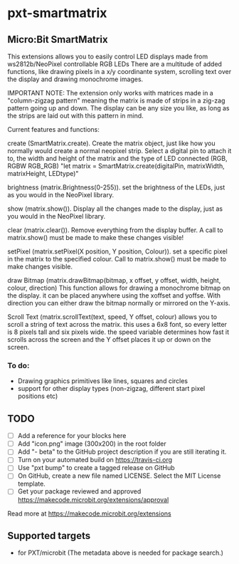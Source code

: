 # pxt-smartmatrix

## Micro:Bit SmartMatrix

This extensions allows you to easily control LED displays made from ws2812b/NeoPixel controllable RGB LEDs
There are a multitude of added functions, like drawing pixels in a x/y coordinante system, scrolling text over the display and drawing monochrome images.

IMPORTANT NOTE:
The extension only works with matrices made in a "column-zigzag pattern" meaning the matrix is made of strips in a zig-zag pattern going up and down.
The display can be any size you like, as long as the strips are laid out with this pattern in mind.

Current features and functions:

create (SmartMatrix.create). Create the matrix object, just like how you normally would create a normal neopixel strip.
Select a digital pin to attach it to, the width and height of the matrix and the type of LED connected (RGB, RGBW RGB_RGB)
"let matrix = SmartMatrix.create(digitalPin, matrixWidth, matrixHeight, LEDtype)"

brightness (matrix.Brightness(0-255)). set the brightness of the LEDs, just as you would in the NeoPixel library.

show (matrix.show()). Display all the changes made to the display, just as you would in the NeoPixel library.

clear (matrix.clear()). Remove everything from the display buffer. A call to matrix.show() must be made to make these changes visible!

setPixel (matrix.setPixel(X position, Y position, Colour)). set a specific pixel in the matrix to the specified colour. Call to matrix.show() must be made to make changes visible.

draw Bitmap (matrix.drawBitmap(bitmap, x offset, y offset, width, height, colour, direction)
This function allows for drawing a monochrome bitmap on the display. it can be placed anywhere using the xoffset and yoffse. With direction you can either draw the bitmap normally or mirrored on the Y-axis.

Scroll Text (matrix.scrollText(text, speed, Y offset, colour) allows you to scroll a string of text across the matrix. this uses a 6x8 font, so every letter is 8 pixels tall and six pixels wide. the speed variable determines how fast it scrolls across the screen and the Y offset places it up or down on the screen.

### To do: 
  * Drawing graphics primitives like lines, squares and circles
  * support for other display types (non-zigzag, different start pixel positions etc)

## TODO

- [ ] Add a reference for your blocks here
- [ ] Add "icon.png" image (300x200) in the root folder
- [ ] Add "- beta" to the GitHub project description if you are still iterating it.
- [ ] Turn on your automated build on https://travis-ci.org
- [ ] Use "pxt bump" to create a tagged release on GitHub
- [ ] On GitHub, create a new file named LICENSE. Select the MIT License template.
- [ ] Get your package reviewed and approved https://makecode.microbit.org/extensions/approval

Read more at https://makecode.microbit.org/extensions

## Supported targets

* for PXT/microbit
(The metadata above is needed for package search.)

